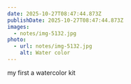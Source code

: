 ```yaml
---
date: 2025-10-27T08:47:44.873Z
publishDate: 2025-10-27T08:47:44.873Z
images:
  - notes/img-5132.jpg
photo:
  - url: notes/img-5132.jpg
    alt: Water color
---
```


my first a watercolor kit 
